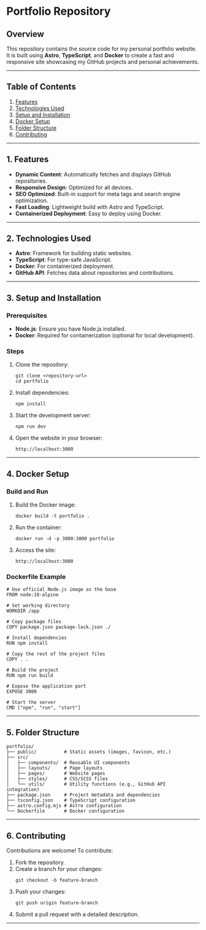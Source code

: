 # Portfolio Repository

## Overview
This repository contains the source code for my personal portfolio website. It is built using **Astro**, **TypeScript**, and **Docker** to create a fast and responsive site showcasing my GitHub projects and personal achievements.

---

## Table of Contents

1. [Features](#1-features)  
2. [Technologies Used](#2-technologies-used)  
3. [Setup and Installation](#3-setup-and-installation)  
4. [Docker Setup](#4-docker-setup)  
5. [Folder Structure](#5-folder-structure)  
6. [Contributing](#6-contributing)  

---

## 1. Features

- **Dynamic Content**: Automatically fetches and displays GitHub repositories.  
- **Responsive Design**: Optimized for all devices.  
- **SEO Optimized**: Built-in support for meta tags and search engine optimization.  
- **Fast Loading**: Lightweight build with Astro and TypeScript.  
- **Containerized Deployment**: Easy to deploy using Docker.  

---

## 2. Technologies Used

- **Astro**: Framework for building static websites.  
- **TypeScript**: For type-safe JavaScript.  
- **Docker**: For containerized deployment.  
- **GitHub API**: Fetches data about repositories and contributions.  

---

## 3. Setup and Installation

### Prerequisites
- **Node.js**: Ensure you have Node.js installed.  
- **Docker**: Required for containerization (optional for local development).  

### Steps
1. Clone the repository:  
   ```
   git clone <repository-url>
   cd portfolio
   ```
2. Install dependencies:  
   ```
   npm install
   ```
3. Start the development server:  
   ```
   npm run dev
   ```
4. Open the website in your browser:  
   ```
   http://localhost:3000
   ```

---

## 4. Docker Setup

### Build and Run
1. Build the Docker image:  
   ```
   docker build -t portfolio .
   ```
2. Run the container:  
   ```
   docker run -d -p 3000:3000 portfolio
   ```
3. Access the site:  
   ```
   http://localhost:3000
   ```

### Dockerfile Example
```
# Use official Node.js image as the base
FROM node:18-alpine

# Set working directory
WORKDIR /app

# Copy package files
COPY package.json package-lock.json ./

# Install dependencies
RUN npm install

# Copy the rest of the project files
COPY . .

# Build the project
RUN npm run build

# Expose the application port
EXPOSE 3000

# Start the server
CMD ["npm", "run", "start"]
```

---

## 5. Folder Structure

```
portfolio/
├── public/          # Static assets (images, favicon, etc.)
├── src/
│   ├── components/  # Reusable UI components
│   ├── layouts/     # Page layouts
│   ├── pages/       # Website pages
│   ├── styles/      # CSS/SCSS files
│   └── utils/       # Utility functions (e.g., GitHub API integration)
├── package.json     # Project metadata and dependencies
├── tsconfig.json    # TypeScript configuration
├── astro.config.mjs # Astro configuration
└── Dockerfile       # Docker configuration
```

---

## 6. Contributing

Contributions are welcome! To contribute:  
1. Fork the repository.  
2. Create a branch for your changes:  
   ```
   git checkout -b feature-branch
   ```
3. Push your changes:  
   ```
   git push origin feature-branch
   ```
4. Submit a pull request with a detailed description.

---
